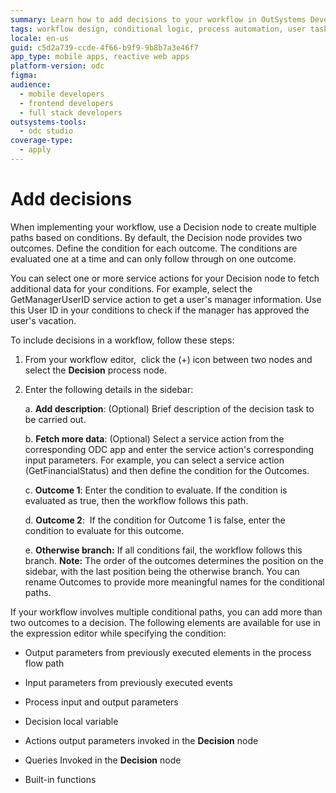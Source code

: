 ```yaml
---
summary: Learn how to add decisions to your workflow in OutSystems Developer Cloud (ODC).
tags: workflow design, conditional logic, process automation, user task management, service actions
locale: en-us
guid: c5d2a739-ccde-4f66-b9f9-9b8b7a3e46f7
app_type: mobile apps, reactive web apps
platform-version: odc
figma:
audience:
  - mobile developers
  - frontend developers
  - full stack developers
outsystems-tools:
  - odc studio
coverage-type:
  - apply
---
```


# Add decisions 

When implementing your workflow, use a Decision node to create multiple paths based on conditions. By default, the Decision node provides two outcomes. Define the condition for each outcome. The conditions are evaluated one at a time and can only follow through on one outcome.

You can select one or more service actions for your Decision node to fetch additional data for your conditions. For example, select the GetManagerUserID service action to get a user's manager information. Use this User ID in your conditions to check if the manager has approved the user's vacation.

To include decisions in a workflow, follow these steps:

1. From your workflow editor,  click the (+) icon between two nodes and select the **Decision** process node.

1. Enter the following details in the sidebar:

   a. **Add description**: (Optional) Brief description of the decision task to be carried out.

   b. **Fetch more data**: (Optional) Select a service action from the corresponding ODC app and enter the service action's corresponding input parameters. For example, you can select a service action (GetFinancialStatus) and then define the condition for the Outcomes.

   c. **Outcome 1**: Enter the condition to evaluate. If the condition is evaluated as true, then the workflow follows this path. 

   d. **Outcome 2**:  If the condition for Outcome 1 is false, enter the condition to evaluate for this outcome. 

   e. **Otherwise branch:** If all conditions fail, the workflow follows this branch. **Note:** The order of the outcomes determines the position on the sidebar, with the last position being the otherwise branch. You can rename Outcomes to provide more meaningful names for the conditional paths.

If your workflow involves multiple conditional paths, you can add more than two outcomes to a decision. The following elements are available for use in the expression editor while specifying the condition: 

* Output parameters from previously executed elements in the process flow path

* Input parameters from previously executed events

* Process input and output parameters

* Decision local variable

* Actions output parameters invoked in the **Decision** node

* Queries Invoked in the **Decision** node

* Built-in functions
